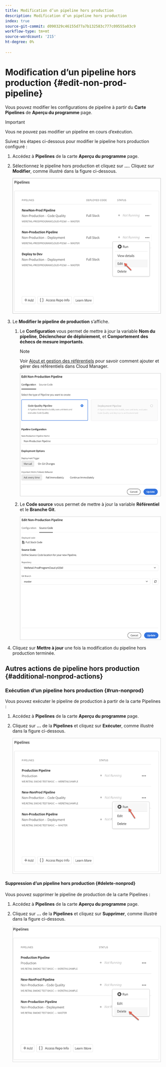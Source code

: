 ```yaml
---
title: Modification d’un pipeline hors production
description: Modification d’un pipeline hors production
index: true
source-git-commit: d090329c46155d77a7b132583c777c09555a03c9
workflow-type: tm+mt
source-wordcount: '215'
ht-degree: 0%

---
```



# Modification d’un pipeline hors production {#edit-non-prod-pipeline}

Vous pouvez modifier les configurations de pipeline à partir du **Carte Pipelines** de **Aperçu du programme** page.

>[!IMPORTANT]
>Vous ne pouvez pas modifier un pipeline en cours d’exécution.

Suivez les étapes ci-dessous pour modifier le pipeline hors production configuré :

1. Accédez à **Pipelines** de la carte **Aperçu du programme** page.

1. Sélectionnez le pipeline hors production et cliquez sur **...**. Cliquez sur **Modifier**, comme illustré dans la figure ci-dessous.

   ![](/help/implementing/cloud-manager/assets/configure-pipeline/nonprod-pipeline-edit1.png)

1. Le **Modifier le pipeline de production** s’affiche.

   1. Le **Configuration** vous permet de mettre à jour la variable **Nom du pipeline**, **Déclencheur de déploiement**, et **Comportement des échecs de mesure importants**.

      >[!NOTE]
      >Voir [Ajout et gestion des référentiels](/help/implementing/cloud-manager/managing-code/cloud-manager-repositories.md) pour savoir comment ajouter et gérer des référentiels dans Cloud Manager.

      ![](/help/implementing/cloud-manager/assets/configure-pipeline/nonprod-pipeline-edit2.png)


   1. Le **Code source** vous permet de mettre à jour la variable **Référentiel** et le **Branche Git**.

      ![](/help/implementing/cloud-manager/assets/configure-pipeline/nonprod-pipeline-edit3.png)

1. Cliquez sur **Mettre à jour** une fois la modification du pipeline hors production terminée.

## Autres actions de pipeline hors production {#additional-nonprod-actions}

### Exécution d’un pipeline hors production {#run-nonprod}

Vous pouvez exécuter le pipeline de production à partir de la carte Pipelines :

1. Accédez à **Pipelines** de la carte **Aperçu du programme** page.

1. Cliquez sur **...** de la **Pipelines** et cliquez sur **Exécuter**, comme illustré dans la figure ci-dessous.

   ![](/help/implementing/cloud-manager/assets/configure-pipeline/nonprod-run1.png)

#### Suppression d’un pipeline hors production {#delete-nonprod}

Vous pouvez supprimer le pipeline de production de la carte Pipelines :

1. Accédez à **Pipelines** de la carte **Aperçu du programme** page.

1. Cliquez sur **...** de la **Pipelines** et cliquez sur **Supprimer**, comme illustré dans la figure ci-dessous.

   ![](/help/implementing/cloud-manager/assets/configure-pipeline/nonprod-delete.png)
